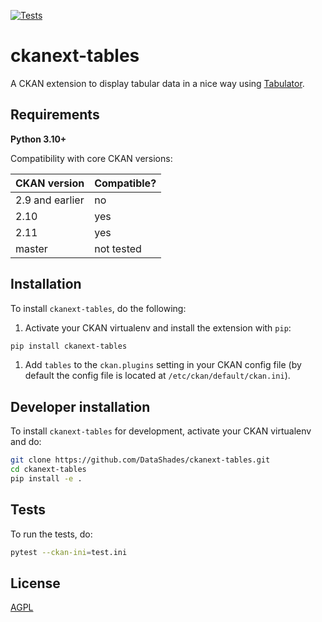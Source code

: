 [![Tests](https://github.com/DataShades/ckanext-tables/actions/workflows/Tests/badge.svg)](https://github.com/DataShades/ckanext-tables/actions/workflows/test.yml)

# ckanext-tables

A CKAN extension to display tabular data in a nice way using [Tabulator](http://tabulator.info/).

## Requirements

**Python 3.10+**

Compatibility with core CKAN versions:

| CKAN version    | Compatible?   |
| --------------- | ------------- |
| 2.9 and earlier | no            |
| 2.10            | yes           |
| 2.11            | yes           |
| master          | not tested    |

## Installation

To install `ckanext-tables`, do the following:

1. Activate your CKAN virtualenv and install the extension with `pip`:
```sh
pip install ckanext-tables
```

1. Add `tables` to the `ckan.plugins` setting in your CKAN
   config file (by default the config file is located at
   `/etc/ckan/default/ckan.ini`).



## Developer installation

To install `ckanext-tables` for development, activate your CKAN virtualenv and
do:

```sh
git clone https://github.com/DataShades/ckanext-tables.git
cd ckanext-tables
pip install -e .
```

## Tests

To run the tests, do:
```sh
pytest --ckan-ini=test.ini
```


## License

[AGPL](https://www.gnu.org/licenses/agpl-3.0.en.html)
